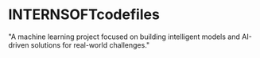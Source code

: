 # INTERNSOFTcodefiles
"A machine learning project focused on building intelligent models and AI-driven solutions for real-world challenges."

